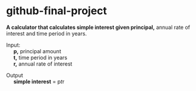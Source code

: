 # github-final-project

**A calculator that calculates simple interest given principal,** annual rate of interest and time period in years.  

Input:  
&nbsp;&nbsp;&nbsp;&nbsp;&nbsp;**p,** principal amount  
&nbsp;&nbsp;&nbsp;&nbsp;&nbsp;**t,** time period in years  
&nbsp;&nbsp;&nbsp;&nbsp;&nbsp;**r,** annual rate of interest  
   
   
Output  
&nbsp;&nbsp;&nbsp;&nbsp;&nbsp;**simple interest** = p*t*r
